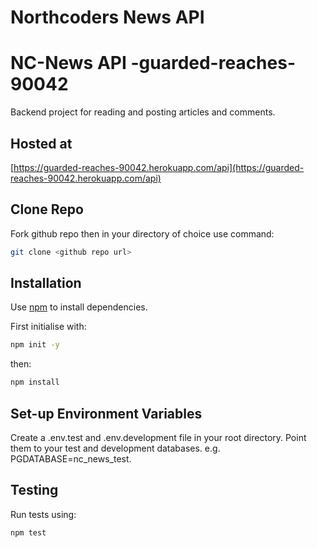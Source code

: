 # Northcoders News API

# NC-News API -guarded-reaches-90042

Backend project for reading and posting articles and comments. 

## Hosted at 
[https://guarded-reaches-90042.herokuapp.com/api](https://guarded-reaches-90042.herokuapp.com/api)

## Clone Repo

Fork github repo then in your directory of choice use command:

```bash
git clone <github repo url>
```

## Installation

Use  [npm](https://www.npmjs.com/) to install dependencies.

First initialise with: 

```bash
npm init -y
```

then:

```bash
npm install
```

## Set-up Environment Variables

Create a .env.test and .env.development file in your root directory. Point them to your test and development databases. e.g. PGDATABASE=nc_news_test.

## Testing

Run tests using:

```bash
npm test